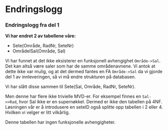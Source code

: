 # Endringslogg

### Endringslogg fra del 1

**Vi har endret 2 av tabellene våre:**

- Sete(Område, RadNr, SeteNr)
- OmrådeISal(Område, Sal)

Vi har funnet at det ikke eksisterer en funksjonell avhengighet `Område->Sal`. Det kan altså være saler som har de samme områdenavnene. Vi antok at dette ikke var mulig, og at det dermed fantes en FA `Område->Sal` da vi gjorde del 1 av innleveringen, så vi må endre strukturen på databasen.

Vi har slått disse sammen til Sete(Sal, Område, RadNr, SeteNr).

Men denne har flere ikke trivielle MVD-er. For eksempel finnes en `Sal->>Rad`, hvor Sal ikke er en supernøkkel. Dermed er ikke den tabellen på 4NF. Løsningen vår er å introdusere en seteID også splitte opp tabellen i 2 eller 4. Hvilken vi velger er litt vilkårlig.

Denne tabellen har ingen funksjonelle avhengigheter.